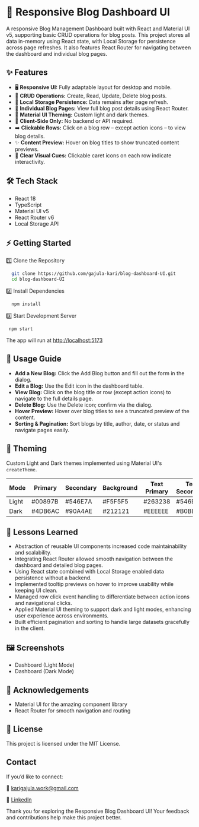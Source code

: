 
# 🧩 Responsive Blog Dashboard UI

A responsive Blog Management Dashboard built with React and Material UI v5, supporting basic CRUD operations for blog posts. This project stores all data in-memory using React state, with Local Storage for persistence across page refreshes. It also features React Router for navigating between the dashboard and individual blog pages.

## ✨ Features

- 🖥 **Responsive UI:** Fully adaptable layout for desktop and mobile.
- 📝 **CRUD Operations:** Create, Read, Update, Delete blog posts.
- 💾 **Local Storage Persistence:** Data remains after page refresh.
- 📄 **Individual Blog Pages:** View full blog post details using React Router.
- 🎨 **Material UI Theming:** Custom light and dark themes.
- 🚀 **Client-Side Only:** No backend or API required.
- ➡️ **Clickable Rows:** Click on a blog row – except action icons – to view blog details.
- ✨ **Content Preview:** Hover on blog titles to show truncated content previews.
- 🧩 **Clear Visual Cues:** Clickable caret icons on each row indicate interactivity.

## 🛠 Tech Stack

- React 18
- TypeScript
- Material UI v5
- React Router v6
- Local Storage API

## ⚡ Getting Started

1️⃣ Clone the Repository

```bash
  git clone https://github.com/gajula-kari/blog-dashboard-UI.git
  cd blog-dashboard-UI
```

2️⃣ Install Dependencies

```bash
  npm install
```

3️⃣ Start Development Server

```bash
 npm start
```
The app will run at [http://localhost:5173](http://localhost:5173)


## 🎯 Usage Guide

- **Add a New Blog:** Click the Add Blog button and fill out the form in the dialog.
- **Edit a Blog:** Use the Edit icon in the dashboard table.
- **View Blog:** Click on the blog title or row (except action icons) to navigate to the full details page.
- **Delete Blog:** Use the Delete icon; confirm via the dialog.
- **Hover Preview:** Hover over blog titles to see a truncated preview of the content.
- **Sorting & Pagination:** Sort blogs by title, author, date, or status and navigate pages easily.
## 🎨 Theming

Custom Light and Dark themes implemented using Material UI's `createTheme`.

| Mode  | Primary  | Secondary | Background | Text Primary | Text Secondary |
|-------|----------|-----------|------------|--------------|----------------|
| Light | #00897B  | #546E7A   | #F5F5F5    | #263238      | #546E7A        |
| Dark  | #4DB6AC  | #90A4AE   | #212121    | #EEEEEE      | #B0BEC5        |

## 📝 Lessons Learned

- Abstraction of reusable UI components increased code maintainability and scalability.  
- Integrating React Router allowed smooth navigation between the dashboard and detailed blog pages.  
- Using React state combined with Local Storage enabled data persistence without a backend.  
- Implemented tooltip previews on hover to improve usability while keeping UI clean.  
- Managed row click event handling to differentiate between action icons and navigational clicks.  
- Applied Material UI theming to support dark and light modes, enhancing user experience across environments.  
- Built efficient pagination and sorting to handle large datasets gracefully in the client.  

## 🖼 Screenshots

- Dashboard (Light Mode)
- Dashboard (Dark Mode)

## 🙌 Acknowledgements

- Material UI for the amazing component library
- React Router for smooth navigation and routing

## 📄 License

This project is licensed under the MIT License.


## Contact

If you’d like to connect:

📧 karigajula.work@gmail.com

🔗 [LinkedIn](https://www.linkedin.com/in/karishma-gajula/)

Thank you for exploring the Responsive Blog  Dashboard UI! Your feedback and contributions help make this project better.
